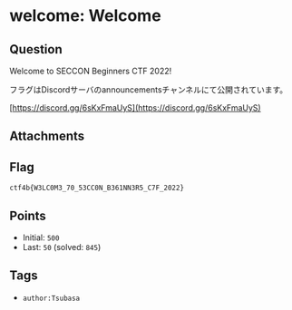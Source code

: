 # welcome: Welcome
## Question
Welcome to SECCON Beginners CTF 2022!

フラグはDiscordサーバのannouncementsチャンネルにて公開されています。

[https://discord.gg/6sKxFmaUyS](https://discord.gg/6sKxFmaUyS)

## Attachments


## Flag
```
ctf4b{W3LC0M3_70_53CC0N_B361NN3R5_C7F_2022}
```

## Points
- Initial: `500`
- Last: `50` (solved: `845`)

## Tags
- `author:Tsubasa`
    